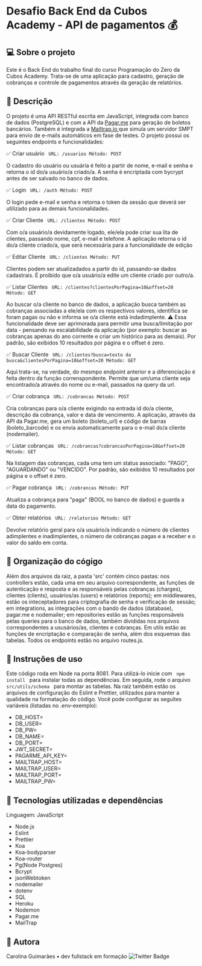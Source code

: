# Desafio Back End da Cubos Academy - API de pagamentos :moneybag:



## :computer: Sobre o projeto

Este é o Back End do trabalho final do curso Programação do Zero da Cubos Academy. Trata-se de uma aplicação para cadastro, geração de cobranças e controle de pagamentos através da geração de relatórios. 


## :open_file_folder: Descrição

O projeto é uma API RESTful escrita em JavaScript, integrada com banco de dados (PostgreSQL) e com a API da <a href="https://docs.pagar.me/docs/realizando-uma-transacao-de-boleto-bancario">Pagar.me</a> para geração de boletos bancários. Também é integrada a <a href="https://mailtrap.io/"> Mailtrap.io </a> que simula um servidor SMPT para envio de e-mails automáticos em fase de testes. O projeto possui os seguintes endpoints e funcionalidades:

:white_check_mark: Criar usuário <code>
URL: /usuarios
Método: POST
</code>

O cadastro do usuário ou usuária é feito a partir de nome, e-mail e senha e retorna o id do/a usuário/a criado/a. A senha é encriptada com bycrypt antes de ser salvado no banco de dados. 

:white_check_mark: Login <code>
URL: /auth
Método: POST
</code>

O login pede e-mail e senha e retorna o token da sessão que deverá ser utilizado para as demais funcionalidades. 

:white_check_mark: Criar Cliente <code>
URL: /clientes
Método: POST
</code>

Com o/a usuário/a devidamente logado, ele/ela pode criar sua lita de clientes, passando nome, cpf, e-mail e telefone. A aplicação retorna o id do/a cliente criado/a, que será necessária para a funcionalidade de edição

:white_check_mark: Editar Cliente <code>
URL: /clientes
Método: PUT
</code>

Clientes podem ser atualizadados a partir do id, passando-se dados cadastrais. É proibido que o/a usuário/a edite um cliente criado por outro/a. 

:white_check_mark: Listar Clientes <code>
URL: /clientes?clientesPorPagina=10&offset=20
Método: GET
</code>

Ao buscar o/a cliente no banco de dados, a aplicação busca também as cobranças associadas a ele/ela com os respectivos valores, identifica se foram pagas ou não e informa se o/a cliente está indadimplente. 
:warning: Essa funcionalidade deve ser aprimorada para permitir uma busca/limitação por data - pensando na escalabilidade da aplicação (por exemplo: buscar as cobranças apenas do ano corrente e criar um histórico para as demais). Por padrão, são exibidos 10 resultados por página e o offset é zero. 

:white_check_mark: Buscar Cliente <code>
URL: /clientes?busca=texto da busca&clientesPorPagina=10&offset=20
Método: GET
</code>

Aqui trata-se, na verdade, do mesmpo endpoint anterior e a diferenciação é feita dentro da função correnspondente. Permite que um/uma cliente seja encontrado/a através do nome ou e-mail, passados na query da url. 

:white_check_mark: Criar cobrança <code>
URL: /cobrancas
Método: POST
</code>

Cria cobranças para o/a cliente exigindo na entrada id do/a cliente, descrição da cobrança, valor e data de vencimento. A aplicação, através da API da Pagar.me, gera um boleto (boleto_url) e código de barras (boleto_barcode) e os envia automaticamente para o e-mail do/a cliente (nodemailer). 

:white_check_mark: Listar cobranças <code>
URL: /cobrancas?cobrancasPorPagina=10&offset=20
Método: GET
</code>

Na listagem das cobranças, cada uma tem um status associado: "PAGO", "AGUARDANDO" ou "VENCIDO". Por padrão, são exibidos 10 resultados por página e o offset é zero. 

:white_check_mark: Pagar cobrança <code>
URL: /cobrancas
Método: PUT
</code>

Atualiza a cobrança para "paga" (BOOL no banco de dados) e guarda a data do pagamento.

:white_check_mark: Obter relatórios <code>
URL: /relatorios
Método: GET
</code>

Devolve relatório geral para o/a usuário/a indicando o número de clientes adimplentes e inadimplentes, o número de cobranças pagas e a receber e o valor do saldo em conta. 

## 🧭 Organização do cógigo

Além dos arquivos da raiz, a pasta 'src' contém cinco pastas: nos controllers estão, cada uma em seu arquivo correspondente, as funções de autenticação e resposta e as responsáveis pelas cobranças (charges), clientes (clients), usuários/as (users) e relatórios (reports); em middlewares, estão os inteceptadores para criptografia de senha e verificação de sessão; em integrations, as integrações com o bando de dados (database), pagar.me e nodemailer; em repositories estão as funções responsáveis pelas queries para o banco de dados, também divididas nos arquivos correspondentes a ususários/as, clientes e cobranças. Em utils estão as funções de encriptação e comparação de senha, além dos esquemas das tabelas. Todos os endpoints estão no arquivo routes.js. 

## :scroll: Instruções de uso 

Este código roda em Node na porta 8081. Para utilizá-lo inicie com <code> npm install </code> para instalar todas as dependências. Em seguida, rode o arquivo <code> src/utils/schema </code> para montar as tabelas. Na raiz também estão os arquivos de configuração do Eslint e Prettier, utilizados para manter a qualidade na formatação do código. Você pode configurar as seguites variáveis (listadas no .env-exemplo): 

-  DB_HOST= 
-  DB_USER=
-  DB_PW=
-  DB_NAME=
-  DB_PORT=
-  JWT_SECRET=
-  PAGARME_API_KEY=
-  MAILTRAP_HOST=
-  MAILTRAP_USER=
-  MAILTRAP_PORT=
-  MAILTRAP_PW=

## :high_brightness: Tecnologias utilizadas e dependências

Linguagem: JavaScript

- Node.js
- Eslint
- Prettier
- Koa
- Koa-bodyparser
- Koa-router
- Pg(Node Postgres)
- Bcrypt
- jsonWebtoken
- nodemailer
- dotenv
- SQL
- Heroku
- Nodemon
- Pagar.me
- MailTrap

## :bust_in_silhouette: Autora
Carolina Guimarães • dev fullstack em formação
![Twitter Badge](https://img.shields.io/badge/-@carolguimari-1ca0f1?style=flat-square&labelColor=1ca0f1&logo=twitter&logoColor=white&link=https://twitter.com/carolguimari)
